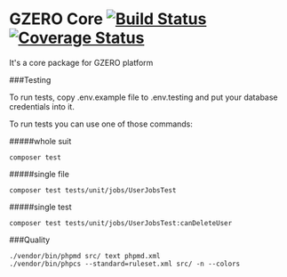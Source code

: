 # GZERO Core [![Build Status](https://travis-ci.org/GrupaZero/core.svg?branch=master)](https://travis-ci.org/GrupaZero/core) [![Coverage Status](https://coveralls.io/repos/GrupaZero/core/badge.png)](https://coveralls.io/r/GrupaZero/core)

It's a core package for GZERO platform

###Testing

To run tests, copy .env.example file to .env.testing and put your database credentials into it.

To run tests you can use one of those commands:

#####whole suit

`composer test`

#####single file

`composer test tests/unit/jobs/UserJobsTest`

#####single test

`composer test tests/unit/jobs/UserJobsTest:canDeleteUser`

###Quality
```
./vendor/bin/phpmd src/ text phpmd.xml
./vendor/bin/phpcs --standard=ruleset.xml src/ -n --colors
```
